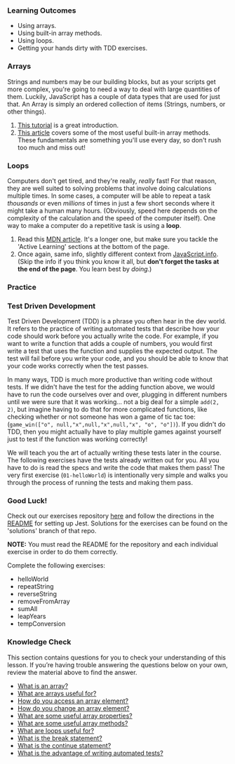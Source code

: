 ### Learning Outcomes

- Using arrays.
- Using built-in array methods.
- Using loops.
- Getting your hands dirty with TDD exercises.


### Arrays

Strings and numbers may be our building blocks, but as your scripts get more complex, you're going to need a way to deal with large quantities of them.  Luckily, JavaScript has a couple of data types that are used for just that.  An Array is simply an ordered collection of items (Strings, numbers, or other things).


1. [This tutorial](https://www.w3schools.com/js/js_arrays.asp) is a great introduction.  
2. [This article](https://www.w3schools.com/js/js_array_methods.asp) covers some of the most useful built-in array methods.  These fundamentals are something you'll use every day, so don't rush too much and miss out!

### Loops

Computers don't get tired, and they're really, _really_ fast!  For that reason, they are well suited to solving problems that involve doing calculations multiple times.  In some cases, a computer will be able to repeat a task _thousands_ or even _millions_ of times in just a few short seconds where it might take a human many hours. \(Obviously, speed here depends on the complexity of the calculation and the speed of the computer itself\).  One way to make a computer do a repetitive task is using a **loop**.

1. Read this [MDN article](https://developer.mozilla.org/en-US/docs/Learn/JavaScript/Building_blocks/Looping_code).  It's a longer one, but make sure you tackle the 'Active Learning' sections at the bottom of the page.  
2. Once again, same info, slightly different context from [JavaScript.info](http://javascript.info/while-for). \(Skip the info if you think you know it all, but **don't forget the tasks at the end of the page**.  You learn best by _doing_.\)

### Practice

### Test Driven Development

Test Driven Development \(TDD\) is a phrase you often hear in the dev world.  It refers to the practice of writing automated tests that describe how your code should work before you actually write the code.  For example, if you want to write a function that adds a couple of numbers, you would first write a test that uses the function and supplies the expected output.  The test will fail before you write your code, and you should be able to know that your code works correctly when the test passes.

In many ways, TDD is much more productive than writing code without tests.  If we didn't have the test for the adding function above, we would have to run the code ourselves over and over, plugging in different numbers until we were sure that it was working... not a big deal for a simple `add(2, 2)`, but imagine having to do that for more complicated functions, like checking whether or not someone has won a game of tic tac toe: \(`game_win(["o", null,"x",null,"x",null,"x", "o", "o"])`). If you didn't do TDD, then you might actually have to play multiple games against yourself just to test if the function was working correctly!

We will teach you the art of actually writing these tests later in the course.  The following exercises have the tests already written out for you. All you have to do is read the specs and write the code that makes them pass!  The very first exercise \(`01-helloWorld`\) is intentionally very simple and walks you through the process of running the tests and making them pass.  

### Good Luck!

Check out our exercises repository [here](https://github.com/TheOdinProject/javascript-exercises) and follow the directions in the [README](https://github.com/TheOdinProject/javascript-exercises#how-to-use-these-exercises) for setting up Jest.  Solutions for the exercises can be found on the 'solutions' branch of that repo. 

**NOTE:** You must read the README for the repository and each individual exercise in order to do them correctly.  

Complete the following exercises:

- helloWorld
- repeatString
- reverseString
- removeFromArray
- sumAll
- leapYears
- tempConversion

### Knowledge Check
This section contains questions for you to check your understanding of this lesson. If you’re having trouble answering the questions below on your own, review the material above to find the answer.

- <a class="knowledge-check-link" href="https://www.w3schools.com/js/js_arrays.asp">What is an array?</a>
- <a class="knowledge-check-link" href="https://www.w3schools.com/js/js_arrays.asp">What are arrays useful for?</a>
- <a class="knowledge-check-link" href="https://www.w3schools.com/js/js_arrays.asp">How do you access an array element?</a>
- <a class="knowledge-check-link" href="https://www.w3schools.com/js/js_arrays.asp">How do you change an array element?</a>
- <a class="knowledge-check-link" href="https://www.w3schools.com/js/js_arrays.asp">What are some useful array properties?</a>
- <a class="knowledge-check-link" href="https://www.w3schools.com/js/js_array_methods.asp">What are some useful array methods?</a>
- <a class="knowledge-check-link" href="https://developer.mozilla.org/en-US/docs/Learn/JavaScript/Building_blocks/Looping_code#why_bother">What are loops useful for?</a>
- <a class="knowledge-check-link" href="https://developer.mozilla.org/en-US/docs/Learn/JavaScript/Building_blocks/Looping_code#exiting_loops_with_break">What is the break statement?</a>
- <a class="knowledge-check-link" href="https://developer.mozilla.org/en-US/docs/Learn/JavaScript/Building_blocks/Looping_code#skipping_iterations_with_continue">What is the continue statement?</a>
- <a class="knowledge-check-link" href="#test-driven-development">What is the advantage of writing automated tests?</a>
